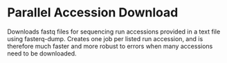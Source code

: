 # Parallel Accession Download

Downloads fastq files for sequencing run accessions provided in a text file
using fasterq-dump. Creates one job per listed run accession, and is therefore
much faster and more robust to errors when many accessions need to be
downloaded.
